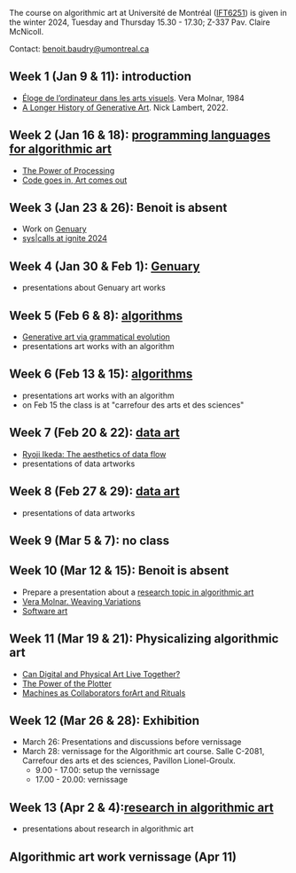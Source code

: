 The course on algorithmic art at Université de Montréal ([IFT6251](https://admission.umontreal.ca/cours-et-horaires/cours/IFT-6251/https://admission.umontreal.ca/cours-et-horaires/cours/IFT-6251/)) is given in the winter 2024, Tuesday and Thursday 15.30 - 17.30; Z-337 Pav. Claire McNicoll.

Contact: benoit.baudry@umontreal.ca

## Week 1 (Jan 9 & 11):  introduction
- [Éloge de l’ordinateur dans les arts visuels](http://www.veramolnar.com/blog/wp-content/uploads/VM1984_eloge.pdf). Vera Molnar, 1984
- [A Longer History of Generative Art](https://www.rightclicksave.com/article/a-longer-history-of-generative-art). Nick Lambert, 2022.
## Week 2 (Jan 16 & 18):  [programming languages for algorithmic art](https://github.com/rethread-studio/algorithmic-art-course/issues/2)
- [The Power of Processing](https://www.rightclicksave.com/article/the-power-of-processing-casey-reas-and-lauren-lee-mccarthy-interview-generative-art)
- [Code goes in, Art comes out](https://youtu.be/LBpqoj2nOQo?si=-EPjKAR6HrAjKBAC)
## Week 3 (Jan 23 & 26): Benoit is absent
- Work on [Genuary](https://genuary.art/)
- [sys|calls at ignite 2024](https://www.ignitebroward.com/art-jaime_reyes_re_thread.html)
## Week 4 (Jan 30 & Feb 1): [Genuary](https://genuary.art/)
- presentations about Genuary art works
## Week 5 (Feb 6 & 8): [algorithms](https://github.com/rethread-studio/algorithmic-art-course/issues/11)
- [Generative art via grammatical evolution](http://gpbib.cs.ucl.ac.uk/gi2023/Fredericks_2023_GI.pdf)
- presentations art works with an algorithm
## Week 6 (Feb 13 & 15): [algorithms](https://github.com/rethread-studio/algorithmic-art-course/issues/11)
- presentations art works with an algorithm
- on Feb 15 the class is at "carrefour des arts et des sciences"
## Week 7 (Feb 20 & 22): [data art](https://github.com/rethread-studio/algorithmic-art-course/issues/5)
- [Ryoji Ikeda: The aesthetics of data flow](./Palmer-Ikeda.pdf)
- presentations of data artworks
## Week 8 (Feb 27 & 29): [data art](https://github.com/rethread-studio/algorithmic-art-course/issues/5)
- presentations of data artworks
## Week 9 (Mar 5 & 7): no class
## Week 10 (Mar 12 & 15): Benoit is absent
- Prepare a presentation about a [research topic in algorithmic art](https://github.com/rethread-studio/algorithmic-art-course/issues)
- [Vera Molnar. Weaving Variations](https://www.holo.mg/dossiers/vera-molnar-weaving-variations/#27169)
- [Software art](http://cramer.pleintekst.nl/all/software_art_and_writing/software_art_and_writing.pdf)
## Week 11 (Mar 19 & 21): Physicalizing algorithmic art
- [Can Digital and Physical Art Live Together?](https://www.rightclicksave.com/article/can-digital-and-physical-art-live-together)
- [The Power of the Plotter](https://www.rightclicksave.com/article/the-power-of-the-plotter-generative-art-aleksandra-jovanic-julien-gachadoat-feral-file-graph-interview)
- [Machines as Collaborators forArt and Rituals](https://dspace.mit.edu/bitstream/handle/1721.1/151089/3596928.pdf?)
## Week 12 (Mar 26 & 28): Exhibition
- March 26: Presentations and discussions before vernissage
- March 28: vernissage for the Algorithmic art course. Salle C-2081, Carrefour des arts et des sciences, Pavillon Lionel-Groulx. 
  - 9.00 - 17.00: setup the vernissage
  - 17.00 - 20.00: vernissage 
## Week 13 (Apr 2 & 4):[research in algorithmic art](https://github.com/rethread-studio/algorithmic-art-course/issues)
- presentations about research in algorithmic art
## Algorithmic art work vernissage (Apr 11)
